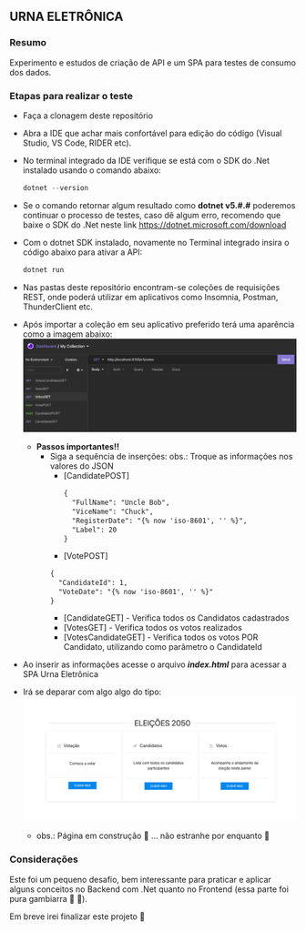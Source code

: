 URNA ELETRÔNICA
---

### Resumo

Experimento e estudos de criação de API e um SPA para testes de consumo dos dados.

### Etapas para realizar o teste

- Faça a clonagem deste repositório
- Abra a IDE que achar mais confortável para edição do código (Visual Studio, VS Code, RIDER etc).
- No terminal integrado da IDE verifique se está com o SDK do .Net instalado usando o comando abaixo:
  ```C#
  dotnet --version
  ```
- Se o comando retornar algum resultado como **dotnet v5.#.#** poderemos continuar o processo de testes, caso dê algum erro, recomendo que baixe o SDK do .Net neste link https://dotnet.microsoft.com/download
- Com o dotnet SDK instalado, novamente no Terminal integrado insira o código abaixo para ativar a API:
  ```C#
  dotnet run
  ```
- Nas pastas deste repositório encontram-se coleções de requisições REST, onde poderá utilizar em aplicativos como Insomnia, Postman, ThunderClient etc.
- Após importar a coleção em seu aplicativo preferido terá uma aparência como a imagem abaixo:
  ![](img/ColecoesREST.png)
  - **Passos importantes!!**
    - Siga a sequência de inserções: obs.: Troque as informações nos valores do JSON
      - [CandidatePOST]
        ```
        {
          "FullName": "Uncle Bob",
          "ViceName": "Chuck",
          "RegisterDate": "{% now 'iso-8601', '' %}",
          "Label": 20
        }
        ```
      - [VotePOST]
      ```
      {
        "CandidateId": 1,
        "VoteDate": "{% now 'iso-8601', '' %}"
      }
      ```
      - [CandidateGET] - Verifica todos os Candidatos cadastrados
      - [VotesGET] - Verifica todos os votos realizados
      - [VotesCandidateGET] - Verifica todos os votos POR Candidato, utilizando como parâmetro o CandidateId
      
- Ao inserir as informações acesse o arquivo ***index.html*** para acessar a SPA Urna Eletrônica
- Irá se deparar com algo algo do tipo:
 ![](img/SPAUrna.png)
  - obs.: Página em construção :rocket: ... não estranhe por enquanto :eyes:

### Considerações

Este foi um pequeno desafio, bem interessante para praticar e aplicar alguns conceitos no Backend com .Net quanto no Frontend (essa parte foi pura gambiarra :eyes: :rofl:).

Em breve irei finalizar este projeto :beers:
